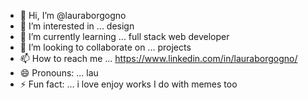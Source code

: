 - 👋 Hi, I’m @lauraborgogno
- 👀 I’m interested in ... design
- 🌱 I’m currently learning ... full stack web developer
- 💞️ I’m looking to collaborate on ... projects
- 📫 How to reach me ... https://www.linkedin.com/in/lauraborgogno/
- 😄 Pronouns: ... lau
- ⚡ Fun fact: ... i love enjoy works I do with memes too

<!---
lauraborgogno/lauraborgogno is a ✨ special ✨ repository because its `README.md` (this file) appears on your GitHub profile.
You can click the Preview link to take a look at your changes.
--->
